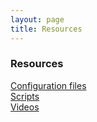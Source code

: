 ```yaml
---
layout: page
title: Resources
---
```

### Resources
[Configuration files](https://github.com/kevydotvinu/dotfiles)  
[Scripts](https://github.com/kevydotvinu/scripts)  
[Videos](https://youtube.com/channel/UCI4pT-mOo-UX5IfGVRtOLlw)
&nbsp;

&nbsp;

&nbsp;

&nbsp;

&nbsp;


